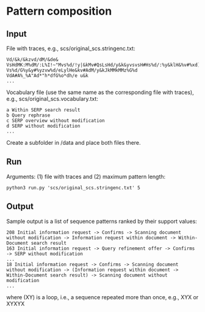 # Pattern composition 


## Input

File with traces, e.g., scs/original_scs.stringenc.txt:

```
Vd/&k/&kzvd/dM/&de&
VsHdMK:M%dM/:L%I!~"Mvs%d/!y|&kMv#QsLsHd/y&k&yvsvsH#Hs%d/:%y&klH&%v#%xd]Iu
Vs%d/G%y&y#%yzvw%d/eLylHe&kv#AdM/y&kJkMMkMMz%G%d
VdA#A%_%A"Ad*"h*dfG%o*dh/e u&k
...
```

Vocabulary file (use the same name as the corresponding file with traces), e.g., scs/original_scs.vocabulary.txt:

```
a Within SERP search result
b Query rephrase
c SERP overview without modification
d SERP without modification
...
```

Create a subfolder in /data and place both files there.


## Run

Arguments: (1) file with traces and (2) maximum pattern length:

```
python3 run.py 'scs/original_scs.stringenc.txt' 5
```


## Output

Sample output is a list of sequence patterns ranked by their support values:

```
208 Initial information request -> Confirms -> Scanning document without modification -> Information request within document -> Within-Document search result
163 Initial information request -> Query refinement offer -> Confirms -> SERP without modification
...
18 Initial information request -> Confirms -> Scanning document without modification -> (Information request within document -> Within-Document search result) -> Scanning document without modification
...
```

where (XY) is a loop, i.e., a sequence repeated more than once, e.g., XYX or XYXYX
